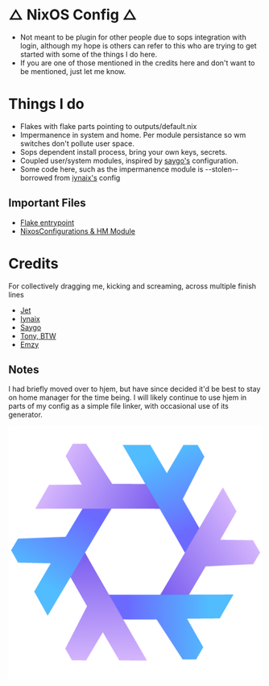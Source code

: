 # △ NixOS Config △
- Not meant to be plugin for other people due to sops integration with login, although my hope is others can refer to this who are trying to get started with some of the things I do here.
- If you are one of those mentioned in the credits here and don't want to be mentioned, just let me know.

# Things I do
- Flakes with flake parts pointing to outputs/default.nix
- Impermanence in system and home. Per module persistance so wm switches don't pollute user space.
- Sops dependent install process, bring your own keys, secrets.
- Coupled user/system modules, inspired by [saygo's](https://github.com/saygo-png/nixos) configuration.
- Some code here, such as the impermanence module is --stolen-- borrowed from [iynaix's](https://github.com/iynaix/dotfiles) config

## Important Files
- [Flake entrypoint](flake.nix)
- [NixosConfigurations & HM Module](outputs/nixos-configs.nix)

# Credits
 For collectively dragging me, kicking and screaming, across multiple finish lines
- [Jet](https://github.com/Michael-C-Buckley/home-config)
- [Iynaix](https://github.com/iynaix/dotfiles)
- [Saygo](https://github.com/saygo-png/nixos)
- [Tony, BTW](https://www.tonybtw.com/)
- [Emzy](https://github.com/emzywastaken/dotfiles)

## Notes
I had briefly moved over to hjem, but have since decided it'd be best to stay on home manager for the time being. I will likely continue to use hjem in parts of my config as a simple file linker, with occasional use of its generator.
  
[<img src="media/icons/purple-logo.png"/>](Logo)
